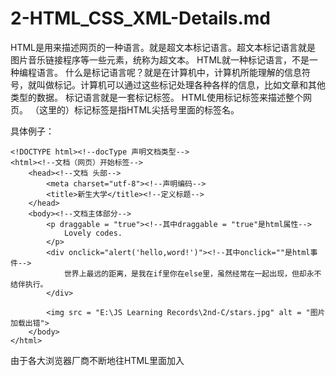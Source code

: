 # 2-HTML_CSS_XML-Details.md

HTML是用来描述网页的一种语言。就是超文本标记语言。超文本标记语言就是
图片音乐链接程序等一些元素，统称为超文本。
HTML就一种标记语言，不是一种编程语言。
什么是标记语言呢？就是在计算机中，计算机所能理解的信息符号，就叫做标记。计算机可以通过这些标记处理各种各样的信息，比如文章和其他类型的数据。
标记语言就是一套标记标签。
HTML使用标记标签来描述整个网页。
（这里的）标记标签是指HTML尖括号里面的标签名。

具体例子：
```
<!DOCTYPE html><!--docType 声明文档类型-->
<html><!--文档（网页）开始标签-->
	<head><!--文档 头部-->
		<meta charset="utf-8"><!--声明编码-->
		<title>新生大学</title><!--定义标题-->
	</head>
	<body><!--文档主体部分-->
		<p draggable = "true"><!--其中draggable = "true"是html属性-->
			Lovely codes.
		</p>
		<div onclick="alert('hello,word!')"><!--其中onclick=""是html事件-->
			世界上最远的距离，是我在if里你在else里，虽然经常在一起出现，但却永不结伴执行。
		</div>

		<img src = "E:\JS Learning Records\2nd-C/stars.jpg" alt = "图片加载出错">
	</body>
</html>
```

由于各大浏览器厂商不断地往HTML里面加入
